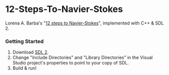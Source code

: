 # 12-Steps-To-Navier-Stokes

Lorena A. Barba's "[12 steps to Navier-Stokes](http://lorenabarba.com/blog/cfd-python-12-steps-to-navier-stokes/)", implemented with C++ & SDL 2.

### Getting Started

1. Download [SDL 2](https://www.libsdl.org/download-2.0.php).
2. Change "Include Directories" and "Library Directories" in the Visual Studio project's properties to point to your copy of SDL.
3. Build & run!


